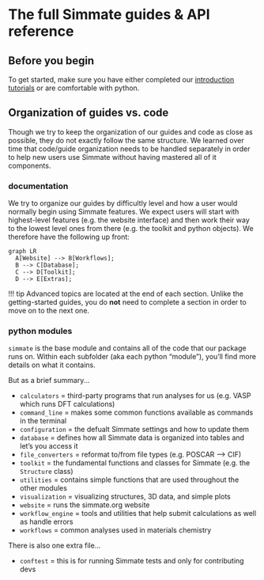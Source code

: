 
# The full Simmate guides & API reference

## Before you begin

To get started, make sure you have either completed our [introduction tutorials](/getting_started/overview/)
or are comfortable with python.


## Organization of guides vs. code

Though we try to keep the organization of our guides and code as close as possible, they do not exactly follow the same structure. We learned over time that code/guide organization needs to be handled separately in order to help new users use Simmate without having mastered all of it components.

### documentation

We try to organize our guides by difficultly level and how a user would normally
begin using Simmate features. We expect users will start with highest-level features
(e.g. the website interface) and then work their way to the lowest level ones
from there (e.g. the toolkit and python objects). We therefore have the following
up front:

``` mermaid
graph LR
  A[Website] --> B[Workflows];
  B --> C[Database];
  C --> D[Toolkit];
  D --> E[Extras];
```

!!! tip
    Advanced topics are located at the end of each section. Unlike the 
    getting-started guides, you do **not** need to complete a section in order 
    to move on to the next one.

### python modules

`simmate` is the base module and contains all of the code that our package runs on. Within each subfolder (aka each python “module”), you’ll find more details on what it contains.

But as a brief summary...

- `calculators` = third-party programs that run analyses for us (e.g. VASP which runs DFT calculations)
- `command_line` = makes some common functions available as commands in the terminal
- `configuration` = the defualt Simmate settings and how to update them 
- `database` = defines how all Simmate data is organized into tables and let’s you access it 
- `file_converters` = reformat to/from file types (e.g. POSCAR –> CIF)
- `toolkit` = the fundamental functions and classes for Simmate (e.g. the `Structure` class)
- `utilities` = contains simple functions that are used throughout the other modules
- `visualization` = visualizing structures, 3D data, and simple plots
- `website` = runs the simmate.org website 
- `workflow_engine` = tools and utilities that help submit calculations as well as handle errors
- `workflows` = common analyses used in materials chemistry

There is also one extra file…

- `conftest` = this is for running Simmate tests and only for contributing devs



